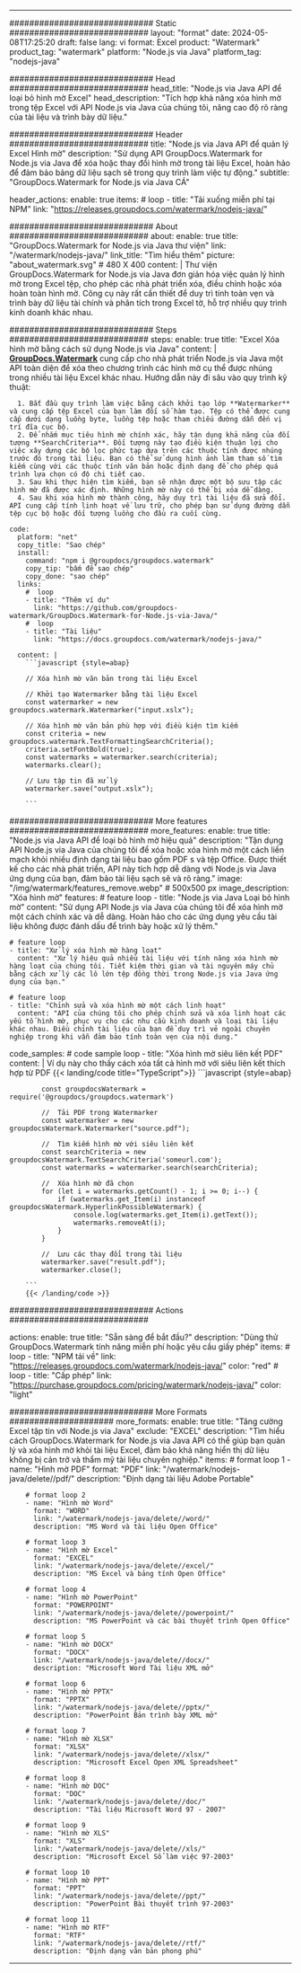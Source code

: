 
---
############################# Static ############################
layout: "format"
date:  2024-05-08T17:25:20
draft: false
lang: vi
format: Excel
product: "Watermark"
product_tag: "watermark"
platform: "Node.js via Java"
platform_tag: "nodejs-java"

############################# Head ############################
head_title: "Node.js via Java API để loại bỏ hình mờ Excel"
head_description: "Tích hợp khả năng xóa hình mờ trong tệp Excel với API Node.js via Java của chúng tôi, nâng cao độ rõ ràng của tài liệu và trình bày dữ liệu."

############################# Header ############################
title: "Node.js via Java API để quản lý Excel Hình mờ" 
description: "Sử dụng API GroupDocs.Watermark for Node.js via Java để xóa hoặc thay đổi hình mờ trong tài liệu Excel, hoàn hảo để đảm bảo bảng dữ liệu sạch sẽ trong quy trình làm việc tự động."
subtitle: "GroupDocs.Watermark for Node.js via Java CÁ" 

header_actions:
  enable: true
  items:
    #  loop
    - title: "Tải xuống miễn phí tại NPM"
      link: "https://releases.groupdocs.com/watermark/nodejs-java/"
      
############################# About ############################
about:
    enable: true
    title: "GroupDocs.Watermark for Node.js via Java thư viện"
    link: "/watermark/nodejs-java/"
    link_title: "Tìm hiểu thêm"
    picture: "about_watermark.svg" # 480 X 400
    content: |
       Thư viện GroupDocs.Watermark for Node.js via Java đơn giản hóa việc quản lý hình mờ trong Excel tệp, cho phép các nhà phát triển xóa, điều chỉnh hoặc xóa hoàn toàn hình mờ. Công cụ này rất cần thiết để duy trì tính toàn vẹn và trình bày dữ liệu tài chính và phân tích trong Excel tờ, hỗ trợ nhiều quy trình kinh doanh khác nhau.

############################# Steps ############################
steps:
    enable: true
    title: "Excel Xóa hình mờ bằng cách sử dụng Node.js via Java"
    content: |
      **[GroupDocs.Watermark](https://products.groupdocs.com/watermark/nodejs-java/)** cung cấp cho nhà phát triển Node.js via Java một API toàn diện để xóa theo chương trình các hình mờ cụ thể được nhúng trong nhiều tài liệu Excel khác nhau. Hướng dẫn này đi sâu vào quy trình kỹ thuật:
      
      1. Bắt đầu quy trình làm việc bằng cách khởi tạo lớp **Watermarker** và cung cấp tệp Excel của bạn làm đối số hàm tạo. Tệp có thể được cung cấp dưới dạng luồng byte, luồng tệp hoặc tham chiếu đường dẫn đến vị trí đĩa cục bộ.
      2. Để nhắm mục tiêu hình mờ chính xác, hãy tận dụng khả năng của đối tượng **SearchCriteria**. Đối tượng này tạo điều kiện thuận lợi cho việc xây dựng các bộ lọc phức tạp dựa trên các thuộc tính được nhúng trước đó trong tài liệu. Bạn có thể sử dụng hình ảnh làm tham số tìm kiếm cùng với các thuộc tính văn bản hoặc định dạng để cho phép quá trình lựa chọn có độ chi tiết cao.
      3. Sau khi thực hiện tìm kiếm, bạn sẽ nhận được một bộ sưu tập các hình mờ đã được xác định. Những hình mờ này có thể bị xóa dễ dàng.
      4. Sau khi xóa hình mờ thành công, hãy duy trì tài liệu đã sửa đổi. API cung cấp tính linh hoạt về lưu trữ, cho phép bạn sử dụng đường dẫn tệp cục bộ hoặc đối tượng luồng cho đầu ra cuối cùng.
   
    code:
      platform: "net"
      copy_title: "Sao chép"
      install:
        command: "npm i @groupdocs/groupdocs.watermark"
        copy_tip: "bấm để sao chép"
        copy_done: "sao chép"
      links:
        #  loop
        - title: "Thêm ví dụ"
          link: "https://github.com/groupdocs-watermark/GroupDocs.Watermark-for-Node.js-via-Java/"
        #  loop
        - title: "Tài liệu"
          link: "https://docs.groupdocs.com/watermark/nodejs-java/"
          
      content: |
        ```javascript {style=abap}

        // Xóa hình mờ văn bản trong tài liệu Excel

        // Khởi tạo Watermarker bằng tài liệu Excel
        const watermarker = new groupdocs.watermark.Watermarker("input.xslx");
        
        // Xóa hình mờ văn bản phù hợp với điều kiện tìm kiếm
        const criteria = new groupdocs.watermark.TextFormattingSearchCriteria();
        criteria.setFontBold(true);
        const watermarks = watermarker.search(criteria);
        watermarks.clear();

        // Lưu tập tin đã xử lý
        watermarker.save("output.xslx");
        
        ```            

############################# More features ############################
more_features:
  enable: true
  title: "Node.js via Java API để loại bỏ hình mờ hiệu quả"
  description: "Tận dụng API Node.js via Java của chúng tôi để xóa hoặc xóa hình mờ một cách liền mạch khỏi nhiều định dạng tài liệu bao gồm PDF s và tệp Office. Được thiết kế cho các nhà phát triển, API này tích hợp dễ dàng với Node.js via Java ứng dụng của bạn, đảm bảo tài liệu sạch sẽ và rõ ràng."
  image: "/img/watermark/features_remove.webp" # 500x500 px
  image_description: "Xóa hình mờ"
  features:
    # feature loop
    - title: "Node.js via Java Loại bỏ hình mờ"
      content: "Sử dụng API Node.js via Java của chúng tôi để xóa hình mờ một cách chính xác và dễ dàng. Hoàn hảo cho các ứng dụng yêu cầu tài liệu không được đánh dấu để trình bày hoặc xử lý thêm."

    # feature loop
    - title: "Xử lý xóa hình mờ hàng loạt"
      content: "Xử lý hiệu quả nhiều tài liệu với tính năng xóa hình mờ hàng loạt của chúng tôi. Tiết kiệm thời gian và tài nguyên máy chủ bằng cách xử lý các lô lớn tệp đồng thời trong Node.js via Java ứng dụng của bạn."

    # feature loop
    - title: "Chỉnh sửa và xóa hình mờ một cách linh hoạt"
      content: "API của chúng tôi cho phép chỉnh sửa và xóa linh hoạt các yếu tố hình mờ, phục vụ cho các nhu cầu kinh doanh và loại tài liệu khác nhau. Điều chỉnh tài liệu của bạn để duy trì vẻ ngoài chuyên nghiệp trong khi vẫn đảm bảo tính toàn vẹn của nội dung."
      
  code_samples:
    # code sample loop
    - title: "Xóa hình mờ siêu liên kết PDF"
      content: |
        Ví dụ này cho thấy cách xóa tất cả hình mờ với siêu liên kết thích hợp từ PDF
        {{< landing/code title="TypeScript">}}
        ```javascript {style=abap}
        
            const groupdocsWatermark = require('@groupdocs/groupdocs.watermark')

            //  Tải PDF trong Watermarker
            const watermarker = new groupdocsWatermark.Watermarker("source.pdf");

            //  Tìm kiếm hình mờ với siêu liên kết
            const searchCriteria = new groupdocsWatermark.TextSearchCriteria('someurl.com');
            const watermarks = watermarker.search(searchCriteria);
  
            //  Xóa hình mờ đã chọn
            for (let i = watermarks.getCount() - 1; i >= 0; i--) {
                if (watermarks.get_Item(i) instanceof groupdocsWatermark.HyperlinkPossibleWatermark) {
                    console.log(watermarks.get_Item(i).getText());
                    watermarks.removeAt(i);
                }
            }

            //  Lưu các thay đổi trong tài liệu
            watermarker.save("result.pdf");
            watermarker.close();

        ```
        {{< /landing/code >}}


############################# Actions ############################

actions:
  enable: true
  title: "Sẵn sàng để bắt đầu?"
  description: "Dùng thử GroupDocs.Watermark tính năng miễn phí hoặc yêu cầu giấy phép"
  items:
    #  loop
    - title: "NPM tải về"
      link: "https://releases.groupdocs.com/watermark/nodejs-java/"
      color: "red"
        #  loop
    - title: "Cấp phép"
      link: "https://purchase.groupdocs.com/pricing/watermark/nodejs-java/"
      color: "light"


############################# More Formats #####################
more_formats:
    enable: true
    title: "Tăng cường Excel tập tin với Node.js via Java"
    exclude: "EXCEL"
    description: "Tìm hiểu cách GroupDocs.Watermark for Node.js via Java API có thể giúp bạn quản lý và xóa hình mờ khỏi tài liệu Excel, đảm bảo khả năng hiển thị dữ liệu không bị cản trở và thẩm mỹ tài liệu chuyên nghiệp."
    items: 
        # format loop 1
        - name: "Hình mờ PDF"
          format: "PDF"
          link: "/watermark/nodejs-java/delete//pdf/"
          description: "Định dạng tài liệu Adobe Portable"

        # format loop 2
        - name: "Hình mờ Word"
          format: "WORD"
          link: "/watermark/nodejs-java/delete//word/"
          description: "MS Word và tài liệu Open Office"
          
        # format loop 3
        - name: "Hình mờ Excel"
          format: "EXCEL"
          link: "/watermark/nodejs-java/delete//excel/"
          description: "MS Excel và bảng tính Open Office"

        # format loop 4
        - name: "Hình mờ PowerPoint"
          format: "POWERPOINT"
          link: "/watermark/nodejs-java/delete//powerpoint/"
          description: "MS PowerPoint và các bài thuyết trình Open Office"

        # format loop 5
        - name: "Hình mờ DOCX"
          format: "DOCX"
          link: "/watermark/nodejs-java/delete//docx/"
          description: "Microsoft Word Tài liệu XML mở"
          
        # format loop 6
        - name: "Hình mờ PPTX"
          format: "PPTX"
          link: "/watermark/nodejs-java/delete//pptx/"
          description: "PowerPoint Bản trình bày XML mở"
          
        # format loop 7
        - name: "Hình mờ XLSX"
          format: "XLSX"
          link: "/watermark/nodejs-java/delete//xlsx/"
          description: "Microsoft Excel Open XML Spreadsheet"

        # format loop 8
        - name: "Hình mờ DOC"
          format: "DOC"
          link: "/watermark/nodejs-java/delete//doc/"
          description: "Tài liệu Microsoft Word 97 - 2007"

        # format loop 9
        - name: "Hình mờ XLS"
          format: "XLS"
          link: "/watermark/nodejs-java/delete//xls/"
          description: "Microsoft Excel Sổ làm việc 97-2003"

        # format loop 10
        - name: "Hình mờ PPT"
          format: "PPT"
          link: "/watermark/nodejs-java/delete//ppt/"
          description: "PowerPoint Bài thuyết trình 97-2003"

        # format loop 11
        - name: "Hình mờ RTF"
          format: "RTF"
          link: "/watermark/nodejs-java/delete//rtf/"
          description: "Định dạng văn bản phong phú"

---